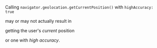 Calling `navigator.geolocation.getCurrentPosition()` with `highAccuracy: true` 

may or may not actually result in 

getting the user's *current* position 

or one with *high accuracy*.

